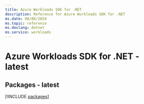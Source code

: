 ```yaml
---
title: Azure Workloads SDK for .NET
description: Reference for Azure Workloads SDK for .NET
ms.date: 08/06/2024
ms.topic: reference
ms.devlang: dotnet
ms.service: workloads
---
```

# Azure Workloads SDK for .NET - latest
## Packages - latest
[!INCLUDE [packages](workloads-index.md)]